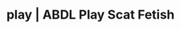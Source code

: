 ---
categories:
- Queer Kinks
- E-Girl Erotica
- Gender-Fluid
- ABDL Play
- Immersive Erotica
image: /assets/images/1747714185987.webp
layout: post
schema:
  description: Premium adult content featuring Scat Fetish, ABDL Play. High-quality
    artwork with sensual themes.
  keywords:
  - ABDL Play
  - Slow Burn
  - Self-Pleasure
  - E-Girl Erotica
  - Scat Fetish
  name: 1747714185987 | Scat Fetish ABDL Play
  type: VisualArtwork
seo:
  description: Featured content with exclusive Scat Fetish, ABDL Play. HD images available.
  keywords: Scat Fetish, ABDL Play
  og_image: /assets/images/1747714185987.webp
  schema_type: VisualArtwork
tags:
- '#play'
- Scat Fetish
- ABDL Play
title: play | ABDL Play Scat Fetish
---
